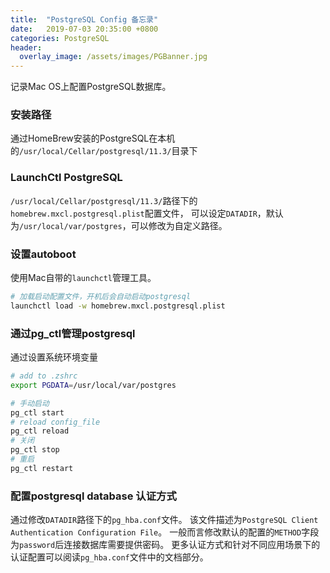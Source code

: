 ```yaml
---
title:  "PostgreSQL Config 备忘录"
date:   2019-07-03 20:35:00 +0800
categories: PostgreSQL
header:
  overlay_image: /assets/images/PGBanner.jpg
---
```


记录Mac OS上配置PostgreSQL数据库。

### 安装路径

通过HomeBrew安装的PostgreSQL在本机的`/usr/local/Cellar/postgresql/11.3/`目录下

### LaunchCtl PostgreSQL

`/usr/local/Cellar/postgresql/11.3/`路径下的`homebrew.mxcl.postgresql.plist`配置文件，
可以设定`DATADIR`，默认为`/usr/local/var/postgres`，可以修改为自定义路径。

### 设置autoboot

使用Mac自带的`launchctl`管理工具。

```sh
# 加载启动配置文件，开机后会自动启动postgresql
launchctl load -w homebrew.mxcl.postgresql.plist
```

### 通过pg_ctl管理postgresql

通过设置系统环境变量
```sh
# add to .zshrc
export PGDATA=/usr/local/var/postgres

# 手动启动
pg_ctl start
# reload config_file
pg_ctl reload
# 关闭
pg_ctl stop
# 重启
pg_ctl restart
```

### 配置postgresql database 认证方式


通过修改`DATADIR`路径下的`pg_hba.conf`文件。
该文件描述为`PostgreSQL Client Authentication Configuration File`。
一般而言修改默认的配置的`METHOD`字段为`password`后连接数据库需要提供密码。
更多认证方式和针对不同应用场景下的认证配置可以阅读`pg_hba.conf`文件中的文档部分。
